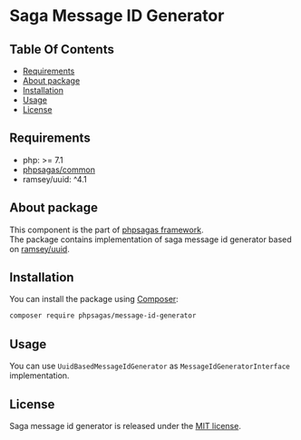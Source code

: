 # Saga Message ID Generator

## Table Of Contents
- [Requirements](#requirements)
- [About package](#about-package)
- [Installation](#installation)
- [Usage](#usage)
- [License](#license)

## Requirements  
- php: >= 7.1
- [phpsagas/common](https://github.com/phpsagas/common)
- ramsey/uuid: ^4.1

## About package
This component is the part of [phpsagas framework](https://github.com/phpsagas).  
The package contains implementation of saga message id generator based on [ramsey/uuid](https://packagist.org/packages/ramsey/uuid).

## Installation
You can install the package using [Composer](https://getcomposer.org/):
```bash
composer require phpsagas/message-id-generator
```

## Usage
You can use `UuidBasedMessageIdGenerator` as `MessageIdGeneratorInterface` implementation.

## License
Saga message id generator is released under the [MIT license](LICENSE). 
